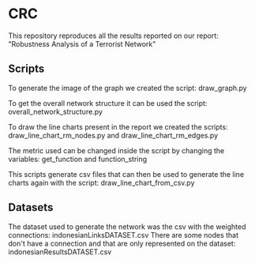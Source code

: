 # CRC

This repository reproduces all the results reported on our report: "Robustness Analysis of a Terrorist Network"

## Scripts

To generate the image of the graph we created the script: draw_graph.py

To get the overall network structure it can be used the script: overall_network_structure.py

To draw the line charts present in the report we created the scripts: 
draw_line_chart_rm_nodes.py and draw_line_chart_rm_edges.py

The metric used can be changed inside the script by changing the variables: 
get_function and function_string

This scripts generate csv files that can then be used to generate the line charts again with the script:
draw_line_chart_from_csv.py

## Datasets

The dataset used to generate the network was the csv with the weighted connections: indonesianLinksDATASET.csv
There are some nodes that don't have a connection and that are only represented on the dataset: indonesianResultsDATASET.csv